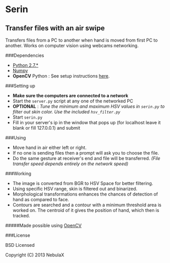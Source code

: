 Serin
=====
Transfer files with an air swipe
----------------------------

Transfers files from a PC to another when hand is moved from first PC to another.
Works on computer vision using webcams networking.

###Dependencies

* [Python 2.7.*](http://www.python.org)
* [Numpy](http://www.numpy.org)
* **OpenCV** Python : See setup instructions [here](https://opencv-python-tutroals.readthedocs.org/en/latest/py_tutorials/py_setup/py_table_of_contents_setup/py_table_of_contents_setup.html#table-of-content-setup).

###Setting up

* **Make sure the computers are connected to a network**
* Start the `server.py` script at any one of the networked PC
* **OPTIONAL** : *Tune the minimum and maximum HSV values in `serin.py` to filter out skin color. Use the included `hsv_filter.py`*
* Start `serin.py`
* Fill in your server's ip in the window that pops up (for localhost leave it blank or fill 127.0.0.1) and submit

###Using

* Move hand in air either left or right.
* If no one is sending files then a prompt will ask you to choose the file.
* Do the same gesture at receiver's end and file will be transferred.
*(File transfer speed depends entirely on the network speed)*

###Working

* The image is converted from BGR to HSV Space for better filtering.
* Using specific HSV range, skin is filtered out and binarized.
* Morphological transformations enhances the chances of detection of hand as compared to face.
* Contours are searched and a contour with a minimum threshold area is worked on. The centroid of it gives the position of hand, which then is tracked.

#####Made possible using [OpenCV](http://www.opencv.org)

###License

BSD Licensed

Copyright (C) 2013 NebulaX
